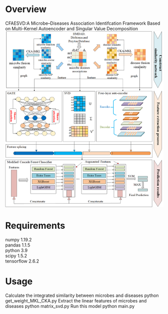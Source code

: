 # Overview
CFAESVD:A Microbe–Diseases Association Identifcation Framework Based on Multi-Kernel Autoencoder and Singular Value Decomposition
![image](https://github.com/senliyang/CFAESVD/blob/main/CFAESVD/CFAESVD2.png)
# Requirements
numpy                     1.19.2          
pandas                    1.1.5           
python                    3.9               
scipy                     1.5.2            
tensorflow                2.6.2  
# Usage
Calculate the integrated similarity between microbes and diseases           python get_weight_MKL_CKA.py
Extract the linear features of microbes and diseases                python matrix_svd.py
Run this model          python main.py
